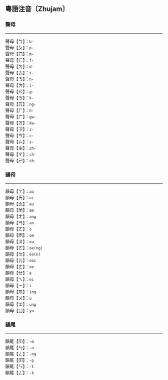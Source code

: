 ## 粵語注音〔Zhujam〕   

### 聲母

---
聲母【ㄅ】：`b-`   
聲母【ㄆ】：`p-`   
聲母【ㄇ】：`m-`   
聲母【ㄈ】：`f-`   
聲母【ㄉ】：`d-`   
聲母【ㄊ】：`t-`   
聲母【ㄋ】：`n-`   
聲母【ㄌ】：`l-`   
聲母【ㄍ】：`g-`   
聲母【ㄎ】：`k-`   
聲母【ㄫ】：`ng-`   
聲母【ㄏ】：`h-`   
聲母【ㄬ】：`gw-`   
聲母【ㄪ】：`kw-`   
聲母【ㄗ】：`z-`   
聲母【ㄘ】：`c-`   
聲母【ㄙ】：`s-`   
聲母【ㄓ】：`zh-`   
聲母【ㄔ】：`ch-`   
聲母【ㄕ】：`sh-`   

### 韻母

---
韻母【ㄚ】：`aa`   
韻母【ㄞ】：`ai`   
韻母【ㄠ】：`au`   
韻母【ㆰ】：`am`   
韻母【ㄤ】：`ang`   
韻母【ㄢ】：`an`   
韻母【ㄛ】：`o`   
韻母【ㆱ】：`om`   
韻母【ㄡ】：`ou`   
韻母【ㄜ】：`oe(ng)`   
韻母【ㆤ】：`eo(n)`   
韻母【ㄦ】：`eoi`   
韻母【ㄜ】：`oe`   
韻母【ㄝ】：`e`   
韻母【ㄟ】：`ei`   
韻母【ㄧ】：`i`   
韻母【ㆭ】：`ing`   
韻母【ㄨ】：`u`   
韻母【ㆲ】：`ung`   
韻母【ㄩ】：`yu`   

### 韻尾

---
韻尾【ㆬ】：`-m`   
韻尾【ㄣ】：`-n`   
韻尾【ㄥ】：`-ng`   
韻尾【ㆬ゚】：`-p`   
韻尾【ㄣ゚】：`-t`   
韻尾【ㄥ゚】：`-k`   
